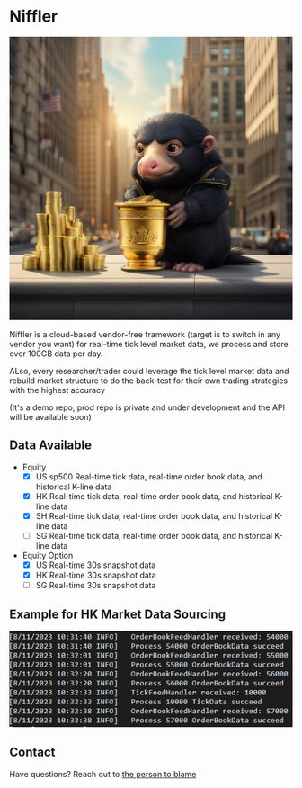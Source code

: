 # Niffler

![Example Image](res/images/cover.png)

Niffler is a cloud-based vendor-free framework (target is to switch in any vendor you want) for real-time tick 
level market data, we process and store over 100GB data per day.

ALso, every researcher/trader could leverage the tick level market data and rebuild market structure to do the back-test 
for their own trading strategies with the highest accuracy

(It's a demo repo, prod repo is private and under development and the API will be available soon)

## Data Available
- Equity
  - [x] US sp500 Real-time tick data, real-time order book data, and historical K-line data
  - [X] HK Real-time tick data, real-time order book data, and historical K-line data
  - [X] SH Real-time tick data, real-time order book data, and historical K-line data
  - [ ] SG Real-time tick data, real-time order book data, and historical K-line data

- Equity Option
  - [x] US Real-time 30s snapshot data
  - [x] HK Real-time 30s snapshot data
  - [ ] SG Real-time 30s snapshot data

## Example for HK Market Data Sourcing

![Example Image 2](res/images/Example_hk_orderbook.png)

## Contact
Have questions? Reach out to [the person to blame](https://www.linkedin.com/in/chenwang666/)